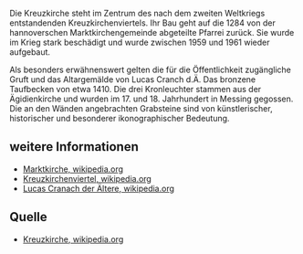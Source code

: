 Die Kreuzkirche steht im Zentrum des nach dem zweiten Weltkriegs entstandenden Kreuzkirchenviertels.
Ihr Bau geht auf die 1284 von der hannoverschen Marktkirchengemeinde abgeteilte Pfarrei zurück.
Sie wurde im Krieg stark beschädigt und wurde zwischen 1959 und 1961 wieder aufgebaut.

Als besonders erwähnenswert gelten die für die Öffentlichkeit zugängliche Gruft und das Altargemälde von Lucas Cranch d.Ä.
Das bronzene Taufbecken von etwa 1410. Die drei Kronleuchter stammen aus der Ägidienkirche und wurden im 17. und 18. Jahrhundert in Messing gegossen.
Die an den Wänden angebrachten Grabsteine sind von künstlerischer, historischer und besonderer ikonographischer Bedeutung.

weitere Informationen
---------------------

* [Marktkirche, wikipedia.org]
* [Kreuzkirchenviertel, wikipedia.org]
* [Lucas Cranach der Ältere, wikipedia.org]

Quelle
------

* [Kreuzkirche, wikipedia.org]

[Kreuzkirche, wikipedia.org]: https://de.wikipedia.org/wiki/Kreuzkirche_(Hannover)
[Marktkirche, wikipedia.org]: https://de.wikipedia.org/wiki/Marktkirche_(Hannover)
[Kreuzkirchenviertel, wikipedia.org]: https://de.wikipedia.org/wiki/Kreuzkirchenviertel
[Lucas Cranach der Ältere, wikipedia.org]: https://de.wikipedia.org/wiki/Lucas_Cranach_der_%C3%84ltere